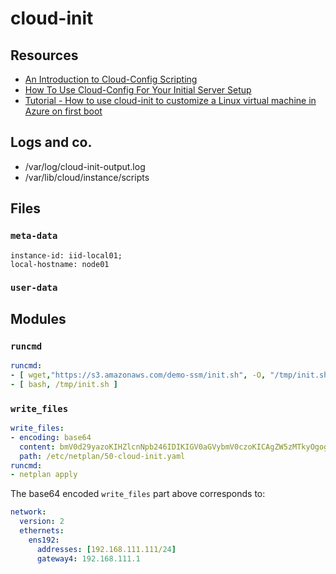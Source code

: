 # cloud-init

## Resources

* [An Introduction to Cloud-Config Scripting](https://www.digitalocean.com/community/tutorials/an-introduction-to-cloud-config-scripting)
* [How To Use Cloud-Config For Your Initial Server Setup](https://www.digitalocean.com/community/tutorials/how-to-use-cloud-config-for-your-initial-server-setup)
* [Tutorial - How to use cloud-init to customize a Linux virtual machine in Azure on first boot](https://docs.microsoft.com/en-us/azure/virtual-machines/linux/tutorial-automate-vm-deployment)

## Logs and co.

* /var/log/cloud-init-output.log
* /var/lib/cloud/instance/scripts

## Files

### `meta-data`

```yamls
instance-id: iid-local01;
local-hostname: node01
```

### `user-data`



## Modules

### `runcmd`

```yaml
runcmd:
- [ wget,"https://s3.amazonaws.com/demo-ssm/init.sh", -O, "/tmp/init.sh" ]
- [ bash, /tmp/init.sh ]
```

### `write_files`

```yaml
write_files:
- encoding: base64
  content: bmV0d29yazoKIHZlcnNpb246IDIKIGV0aGVybmV0czoKICAgZW5zMTkyOgogICAgYWRkcmVzc2VzOiBbMTkyLjE2OC4xMTEuMTExLzI0XQogICAgZ2F0ZXdheTQ6IDE5Mi4xNjguMTExLjEK
  path: /etc/netplan/50-cloud-init.yaml
runcmd:
- netplan apply
```

The base64 encoded `write_files` part above corresponds to:

```yaml
network:
  version: 2
  ethernets:
    ens192:
      addresses: [192.168.111.111/24]
      gateway4: 192.168.111.1
```


